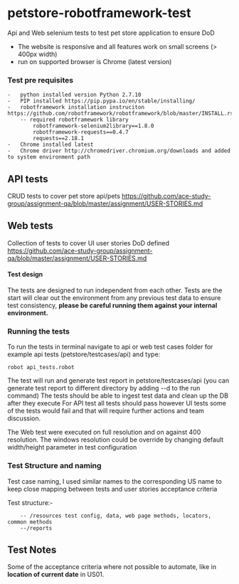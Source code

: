 # petstore-robotframework-test
Api and Web selenium tests to test pet store application to ensure DoD
- The website is responsive and all features work on small screens (> 400px width)
- run on supported browser is Chrome (latest version)

### Test pre requisites 
    -   python installed version Python 2.7.10
    -   PIP installed https://pip.pypa.io/en/stable/installing/
    -   robotframework installation instruciton https://github.com/robotframework/robotframework/blob/master/INSTALL.rst
        -- required robotframework library
            robotframework-selenium2library==1.8.0
            robotframework-requests==0.4.7
            requests==2.18.1
    -   Chrome installed latest
    -   Chrome driver http://chromedriver.chromium.org/downloads and added to system environment path
    
     

## API tests
CRUD tests to cover pet store api/pets https://github.com/ace-study-group/assignment-qa/blob/master/assignment/USER-STORIES.md

## Web tests
Collection of tests to cover UI user stories DoD defined https://github.com/ace-study-group/assignment-qa/blob/master/assignment/USER-STORIES.md


####  Test design
The tests are designed to run independent from each other.
Tests are the start will clear out the environment from any previous test data to ensure test consistency, <b>please be careful running them against your internal environment.</b>
### Running the tests
To run the tests in terminal navigate to api or web test cases folder for example api tests (petstore/testcases/api)  and type: <pre><code>robot api_tests.robot </code></pre>
The test will run and generate test report in petstore/testcases/api (you can generate test report to different directory by adding --d to the run command)
The tests should be able to ingest test data and clean up the DB after they execute
For API test all tests should pass however UI tests some of the tests would fail
and that will require further actions and team discussion.

The Web test were executed on full resolution and on against 400 resolution.
The windows resolution could be override by changing default width/height parameter in test configuration  

### Test Structure and naming
Test case naming, I used similar names to the corresponding US name to keep close mapping between tests and user stories acceptance criteria 

Test structure:-

        -- /resources test config, data, web page methods, locators, common methods
        --/reports
        
## Test Notes
Some of the acceptance criteria where not possible to automate, like in <b>location of current date</b> in US01.

 